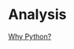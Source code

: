 # Analysis

[Why Python?](Analysis%201ff5c46637904653ba100e1b1d15fed8/Why%20Python%20c30ba341a2524ec786c41c6b5e4f393a.md)
